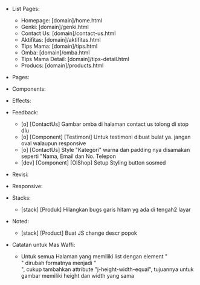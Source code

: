 - List Pages:
  - Homepage: [domain]/home.html
  - Genki: [domain]/genki.html
  - Contact Us: [domain]/contact-us.html
  - Aktifitas: [domain]/aktifitas.html
  - Tips Mama: [domain]/tips.html
  - Omba: [domain]/omba.html
  - Tips Mama Detail: [domain]/tips-detail.html
  - Producs: [domain]/products.html

- Pages:

- Components:

- Effects:
  
- Feedback:
  - [o] [ContactUs] Gambar omba di halaman contact us tolong di stop dlu
  - [o] [Component] [Testimoni] Untuk testimoni dibuat bulat ya. jangan oval walaupun responsive
  - [o] [ContactUs] Style "Kategori" warna dan padding nya disamakan seperti "Nama, Email dan No. Telepon
  - [dev] [Component] [OlShop] Setup Styling button sosmed

- Revisi:

- Responsive:

- Stacks:
  - [stack] [Produk] Hilangkan bugs garis hitam yg ada di tengah2 layar
- Noted:
  - [stack] [Product] Buat JS change descr popok

- Catatan untuk Mas Waffi:
  - Untuk semua Halaman yang memiliki list dengan element "<div class="m-tips-2-list-item-image">" dirubah formatnya menjadi "<div class="m-tips-2-list-item-image" j-height-width-equal>", cukup tambahkan attribute "j-height-width-equal", tujuannya untuk gambar memiliki height dan width yang sama